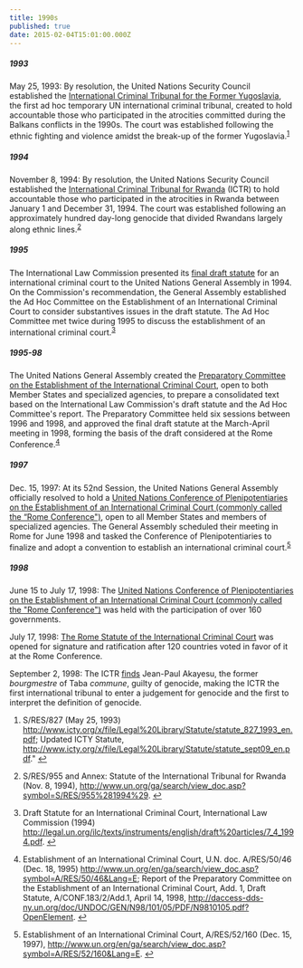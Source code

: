 ```yaml
---
title: 1990s
published: true
date: 2015-02-04T15:01:00.000Z
---
```



##### 1993

May 25, 1993: By resolution, the United Nations Security Council established the [International Criminal Tribunal for the Former Yugoslavia](http://www.icty.org/x/file/Legal%20Library/Statute/statute_827_1993_en.pdf), the first ad hoc temporary UN international criminal tribunal, created to hold accountable those who participated in the atrocities committed during the Balkans conflicts in the 1990s. The court was established following the ethnic fighting and violence amidst the break-up of the former Yugoslavia.<sup id="fnref:source1993"><a class="footnote" href="#fn:source1993">1</a></sup>

##### 1994

November 8, 1994: By resolution, the United Nations Security Council established the [International Criminal Tribunal for Rwanda](http://www.unictr.org/en/documents) (ICTR) to hold accountable those who participated in the atrocities in Rwanda between January 1 and December 31, 1994. The court was established following an approximately hundred day-long genocide that divided Rwandans largely along ethnic lines.<sup id="fnref:source1994"><a class="footnote" href="#fn:source1994">2</a></sup>

##### 1995

The International Law Commission presented its [final draft statute](http://legal.un.org/ilc/texts/instruments/english/commentaries/7_4_1994.pdf) for an international criminal court to the United Nations General Assembly in 1994. On the Commission's recommendation, the General Assembly established the Ad Hoc Committee on the Establishment of an International Criminal Court to consider substantives issues in the draft statute. The Ad Hoc Committee met twice during 1995 to discuss the establishment of an international criminal court.<sup id="fnref:source1995"><a class="footnote" href="#fn:source1995">3</a></sup>

##### 1995-98

The United Nations General Assembly created the [Preparatory Committee on the Establishment of the International Criminal Court](http://www.un.org/en/ga/search/view_doc.asp?symbol=A/RES/50/46&amp;Lang=E), open to both Member States and specialized agencies, to prepare a consolidated text based on the International Law Commission's draft statute and the Ad Hoc Committee's report. The Preparatory Committee held six sessions between 1996 and 1998, and approved the final draft statute at the March-April meeting in 1998, forming the basis of the draft considered at the Rome Conference.<sup id="fnref:source1995-98"><a class="footnote" href="#fn:source1995-98">4</a></sup>

##### 1997

Dec. 15, 1997: At its 52nd Session, the United Nations General Assembly officially resolved to hold a [United Nations Conference of Plenipotentiaries on the Establishment of an International Criminal Court (commonly called the “Rome Conference")](http://www.un.org/en/ga/search/view_doc.asp?symbol=A/RES/52/160&amp;Lang=E), open to all Member States and members of specialized agencies. The General Assembly scheduled their meeting in Rome for June 1998 and tasked the Conference of Plenipotentiaries to finalize and adopt a convention to establish an international criminal court.<sup id="fnref:source1997"><a class="footnote" href="#fn:source1997">5</a></sup>

##### 1998

June 15 to July 17, 1998: The [United Nations Conference of Plenipotentiaries on the Establishment of an International Criminal Court (commonly called the "Rome Conference")](http://www.iccnow.org/?mod=rome) was held with the participation of over 160 governments.

July 17, 1998: [The Rome Statute of the International Criminal Court](http://www.icc-cpi.int/nr/rdonlyres/ea9aeff7-5752-4f84-be94-0a655eb30e16/0/rome_statute_english.pdf) was opened for signature and ratification after 120 countries voted in favor of it at the Rome Conference.

September 2, 1998: The ICTR [finds](http://www.un.org/en/preventgenocide/rwanda/pdf/AKAYESU%20-%20JUDGEMENT.pdf) Jean-Paul Akayesu, the former *bourgmestre* of Taba *commune*, guilty of genocide, making the ICTR the first international tribunal to enter a judgement for genocide and the first to interpret the definition of genocide.

<div class="footnotes"><ol><li id="fn:source1993"><p>S/RES/827 (May 25, 1993) <a href="http://www.icty.org/x/file/Legal%20Library/Statute/statute_827_1993_en.pdf">http://www.icty.org/x/file/Legal%20Library/Statute/statute_827_1993_en.pdf</a>; Updated ICTY Statute, <a href="http://www.icty.org/x/file/Legal%20Library/Statute/statute_sept09_en.pdf">http://www.icty.org/x/file/Legal%20Library/Statute/statute_sept09_en.pdf</a>." <a class="reversefootnote" href="#fnref:source1993">↩</a></p></li><li id="fn:source1994"><p>S/RES/955 and Annex: Statute of the International Tribunal for Rwanda (Nov. 8, 1994), <a href="http://www.un.org/ga/search/view_doc.asp?symbol=S/RES/955%281994%29">http://www.un.org/ga/search/view_doc.asp?symbol=S/RES/955%281994%29</a>. <a class="reversefootnote" href="#fnref:source1994">↩</a></p></li><li id="fn:source1995"><p>Draft Statute for an International Criminal Court, International Law Commission (1994) <a href="http://legal.un.org/ilc/texts/instruments/english/draft%20articles/7_4_1994.pdf">http://legal.un.org/ilc/texts/instruments/english/draft%20articles/7_4_1994.pdf</a>. <a class="reversefootnote" href="#fnref:source1995">↩</a></p></li><li id="fn:source1995-98"><p>Establishment of an International Criminal Court, U.N. doc. A/RES/50/46 (Dec. 18, 1995) <a href="http://www.un.org/en/ga/search/view_doc.asp?symbol=A/RES/50/46&amp;Lang=E">http://www.un.org/en/ga/search/view_doc.asp?symbol=A/RES/50/46&amp;Lang=E</a>; Report of the Preparatory Committee on the Establishment of an International Criminal Court, Add. 1, Draft Statute, A/CONF.183/2/Add.1, April 14, 1998, <a href="http://daccess-dds-ny.un.org/doc/UNDOC/GEN/N98/101/05/PDF/N9810105.pdf?OpenElement">http://daccess-dds-ny.un.org/doc/UNDOC/GEN/N98/101/05/PDF/N9810105.pdf?OpenElement</a>. <a class="reversefootnote" href="#fnref:source1995-98">↩</a></p></li><li id="fn:source1997"><p>Establishment of an International Criminal Court, A/RES/52/160 (Dec. 15, 1997),&nbsp;<a href="http://www.un.org/en/ga/search/view_doc.asp?symbol=A/RES/52/160&amp;Lang=E">http://www.un.org/en/ga/search/view_doc.asp?symbol=A/RES/52/160&amp;Lang=E</a>. <a class="reversefootnote" href="#fnref:source1997">↩</a></p></li></ol></div>